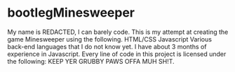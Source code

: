 # bootlegMinesweeper
My name is REDACTED, I can barely code.
This is my attempt at creating the game Minesweeper using the following.
HTML/CSS
Javascript
Various back-end languages that I do not know yet.
I have about 3 months of experience in Javascript.
Every line of code in this project is licensed under the following:
KEEP YER GRUBBY PAWS OFFA MUH SH!T.
